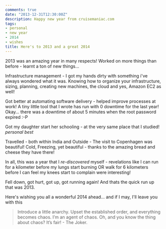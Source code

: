 ```yaml
---
comments: true
date: "2013-12-31T12:30:00Z"
description: Happy new year from cruisemaniac.com
tags:
- personal
- new year
- 2014
- wishes
title: Here's to 2013 and a great 2014
---
```


2013 was an amazing year in many respects! Worked on more things than before - learnt a ton of new things...

Infrastructure management - I got my hands dirty with something i've always wondered what it was. Knowing how to organize your infrastructure, sizing, planning, creating new machines, the cloud and yes, Amazon EC2 as well!

Got better at automating software delivery - helped improve processes at work! A tiny little tool that I wrote has run with 0 downtime for the last year! Okay… there was a downtime of about 5 minutes when the root password expired :-P

Got my daughter start her schooling - at the very same place that I studied! *personal best*

Travelled - both within India and Outside - The visit to Copenhagen was beautiful! Cold, Freezing, yet beautiful - thanks to the amazing bread and cheese they have there!

In all, this was a year that I _re-discovered_ myself - revelations like I can run for a kilometer before my lungs start burning OR walk for 6 kilometers before I can feel my knees start to complain were interesting!

Fell down, got hurt, got up, got running again! And thats the quick run up that was 2013.

Here's wishing you all a wonderful 2014 ahead… and if I may, I'll leave you with this

> Introduce a little anarchy. Upset the established order, and everything becomes chaos. I’m an agent of chaos. Oh, and you know the thing about chaos? It’s fair! - The Joker.
